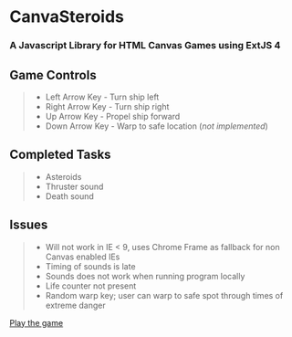 # CanvaSteroids
### A Javascript Library for HTML Canvas Games using ExtJS 4 

## Game Controls
> * Left Arrow Key  - Turn ship left
> * Right Arrow Key - Turn ship right
> * Up Arrow Key    - Propel ship forward
> * Down Arrow Key  - Warp to safe location (*not implemented*)

## Completed Tasks
> + Asteroids
> + Thruster sound
> + Death sound

## Issues
> - Will not work in IE < 9, uses Chrome Frame as fallback for non Canvas enabled IEs
> - Timing of sounds is late
> - Sounds does not work when running program locally
> - Life counter not present
> - Random warp key; user can warp to safe spot through times of extreme danger

[Play the game](http://canvasteroids.com)

